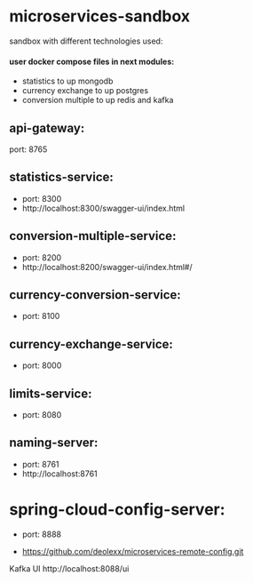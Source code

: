 # microservices-sandbox
sandbox with different technologies used:



#### user docker compose files in next modules:
- statistics to up mongodb
- currency exchange to up postgres
- conversion multiple to up redis and kafka

## api-gateway:

port: 8765

## statistics-service:

- port: 8300
- http://localhost:8300/swagger-ui/index.html

## conversion-multiple-service:

- port: 8200
- http://localhost:8200/swagger-ui/index.html#/

## currency-conversion-service:

- port: 8100

## currency-exchange-service:

- port: 8000

## limits-service:

- port: 8080

## naming-server: 
 - port: 8761
 - http://localhost:8761

# spring-cloud-config-server:

- port: 8888

- https://github.com/deolexx/microservices-remote-config.git

Kafka UI
http://localhost:8088/ui
